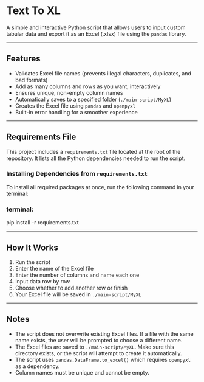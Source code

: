 # Text To XL

A simple and interactive Python script that allows users to input custom tabular data and export it as an Excel (.xlsx) file using the `pandas` library.

---

## Features

- Validates Excel file names (prevents illegal characters, duplicates, and bad formats)
- Add as many columns and rows as you want, interactively
- Ensures unique, non-empty column names
- Automatically saves to a specified folder (`./main-script/MyXL`)
- Creates the Excel file using `pandas` and `openpyxl`
- Built-in error handling for a smoother experience

---

## Requirements File

This project includes a `requirements.txt` file located at the root of the repository. It lists all the Python dependencies needed to run the script.

### Installing Dependencies from `requirements.txt`

To install all required packages at once, run the following command in your terminal:

### terminal:
pip install -r requirements.txt

---

## How It Works

1. Run the script
2. Enter the name of the Excel file
3. Enter the number of columns and name each one
4. Input data row by row
5. Choose whether to add another row or finish
6. Your Excel file will be saved in `./main-script/MyXL`

---

## Notes

- The script does not overwrite existing Excel files. If a file with the same name exists, the user will be prompted to choose a different name.
- The Excel files are saved to `./main-script/MyXL`. Make sure this directory exists, or the script will attempt to create it automatically.
- The script uses `pandas.DataFrame.to_excel()` which requires `openpyxl` as a dependency.
- Column names must be unique and cannot be empty.
